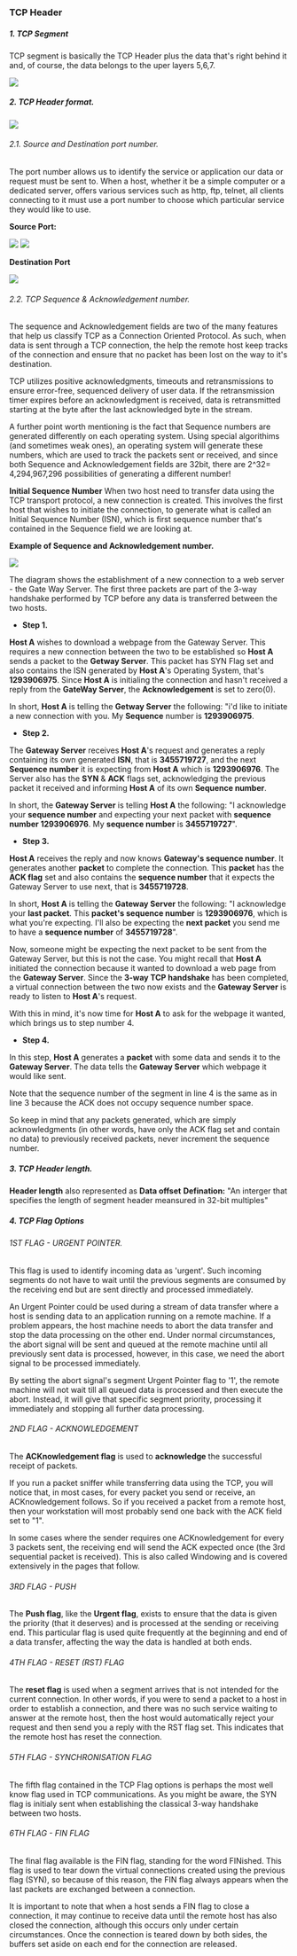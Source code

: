 ### TCP Header

##### 1. TCP Segment

TCP segment is basically the TCP Header plus the data that's right behind it and, of course, the data belongs to the uper layers 5,6,7.

<img src=https://i.imgur.com/BeXD13V.gif>

##### 2. TCP Header format.

<img src=https://i.imgur.com/y4Q4xrB.png>

###### 2.1. Source and Destination port number.

The port number allows us to identify the service or application our data or request must be sent to.
When a host, whether it be a simple computer or a dedicated server, offers various services such as http, ftp, telnet, all clients connecting to it must use a port number to choose which particular service they would like to use.

**Source Port:**

<img src=https://i.imgur.com/bYxzEm4.gif>

<img src=https://i.imgur.com/Z2V32BW.gif>

**Destination Port**

<img src=https://i.imgur.com/ByqxbA0.gif>

###### 2.2. TCP Sequence & Acknowledgement number.

The sequence and Acknowledgement fields are two of the many features that help us classify TCP as a Connection Oriented Protocol. 
As such, when data is sent through a TCP connection, the help the remote host keep tracks of the connection and ensure that no packet has been lost on the way to it's destination.

TCP utilizes positive acknowledgments, timeouts and retransmissions to ensure error-free, sequenced delivery of user data.
If the retransmission timer expires before an acknowledgment is received, data is retransmitted starting at the byte after the last acknowledged byte in the stream.

A further point worth mentioning is the fact that Sequence numbers are generated differently on each operating system.
Using special algorithims (and sometimes weak ones), an operating system will generate these numbers, which are used to track the packets sent or received, and since both Sequence and Acknowledgement fields are 32bit, there are 2^32= 4,294,967,296 possibilities of generating a different number!

**Initial Sequence Number**
When two host need to transfer data using the TCP  transport protocol, a new connection is created. This involves the first host that wishes to initiate  the connection, to generate what is called an Initial Sequence Number (ISN), which is first sequence number that's contained in the Sequence field we are looking at.

**Example of Sequence and Acknowledgement number.**

<img src=https://i.imgur.com/WyuWybQ.gif>

The diagram shows the establishment of a new connection to a web server - the Gate Way Server.
The first three packets are part of the 3-way handshake performed by TCP before any data is transferred between the two hosts.

- **Step 1.**

**Host A** wishes to download a webpage from the Gateway Server.
This requires a new connection between the two to be established so **Host A** sends a packet to the **Getway Server**. This packet has SYN Flag set and also contains the ISN generated by **Host A**'s Operating System, that's **1293906975**.
Since **Host A** is initialing the connection and hasn't received a reply from the **GateWay Server**, the **Acknowledgement** is set to zero(0).

In short, **Host A** is telling the **Getway Server** the following: "i'd like to initiate a new connection with you. My **Sequence** number is **1293906975**.

- **Step 2.**

The **Gateway Server** receives **Host A**'s request and generates a reply containing its own generated **ISN**, that is **3455719727**, and the next **Sequence number** it is expecting from **Host A** which is **1293906976**.
The Server also has the **SYN** & **ACK** flags set, acknowledging the previous packet it received and informing **Host A** of its own **Sequence number**.

In short, the **Gateway Server** is telling **Host A** the following: "I acknowledge your **sequence number** and expecting your next packet with **sequence number 1293906976**. My **sequence number** is **3455719727**".

- **Step 3.**

**Host A** receives the reply and now knows **Gateway's sequence number**.
It generates another **packet** to complete the connection.
This **packet** has the **ACK flag** set and also contains the **sequence number** that it expects the Gateway Server to use next, that is **3455719728**.

In short, **Host A** is telling the **Gateway Server** the following: "I acknowledge your **last packet**.
This **packet's sequence number** is **1293906976**, which is what you're expecting.
I'll also be expecting the **next packet** you send me to have a **sequence number** of **3455719728**".

Now, someone might be expecting the next packet to be sent from the Gateway Server, but this is not the case. You might recall that **Host A** initiated the connection because it wanted to download a web page from the **Gateway Server**. Since the **3-way TCP handshake** has been completed, a virtual connection between the two now exists and the **Gateway Server** is ready to listen to **Host A**'s request.

With this in mind, it's now time for **Host A** to ask for the webpage it wanted, which brings us to step number 4.

- **Step 4.**

In this step, **Host A** generates a **packet** with some data and sends it to the **Gateway Server**. The data tells the **Gateway Server** which webpage it would like sent.

Note that the sequence number of the segment in line 4 is the same as in line 3 because the ACK does not occupy sequence number space.

So keep in mind that any packets generated, which are simply acknowledgments (in other words, have only the ACK flag set and contain no data) to previously received packets, never increment the sequence number.


##### 3. TCP Header length.

**Header length** also represented as **Data offset**
**Defination:** "An interger that specifies the length of segment header meansured in 32-bit multiples"

##### 4. TCP Flag Options

###### 1ST FLAG - URGENT POINTER.
This flag is used to identify incoming data as 'urgent'.
Such incoming segments do not have to wait until the previous segments are consumed by the receiving end but are sent directly and processed immediately.

An Urgent Pointer could be used during a stream of data transfer where a host is sending data to an application running on a remote machine.
If a problem appears, the host machine needs to abort the data transfer and stop the data processing on the other end.
Under normal circumstances, the abort signal will be sent and queued at the remote machine until all previously sent data is processed, however, in this case, we need the abort signal to be processed immediately.

By setting the abort signal's segment Urgent Pointer flag to '1', the remote machine will not wait till all queued data is processed and then execute the abort. 
Instead, it will give that specific segment priority, processing it immediately and stopping all further data processing.

###### 2ND FLAG - ACKNOWLEDGEMENT

The **ACKnowledgement flag** is used to **acknowledge** the successful receipt of packets.

If you run a packet sniffer while transferring data using the TCP, you will notice that, in most cases, for every packet you send or receive, an ACKnowledgement follows. So if you received a packet from a remote host, then your workstation will most probably send one back with the ACK field set to "1".

In some cases where the sender requires one ACKnowledgement for every 3 packets sent, the receiving end will send the ACK expected once (the 3rd sequential packet is received). This is also called Windowing and is covered extensively in the pages that follow.

###### 3RD FLAG - PUSH

The **Push flag**, like the **Urgent flag**, exists to ensure that the data is given the priority (that it deserves) and is processed at the sending or receiving end.
This particular flag is used quite frequently at the beginning and end of a data transfer, affecting the way the data is handled at both ends.

###### 4TH FLAG - RESET (RST) FLAG

The **reset flag** is used when a segment arrives that is not intended for the current connection.
In other words, if you were to send a packet to a host in order to establish a connection, and there was no such service waiting to answer at the remote host, then the host would automatically reject your request and then send you a reply with the RST flag set.
This indicates that the remote host has reset the connection.

###### 5TH FLAG - SYNCHRONISATION FLAG

The fifth flag contained in the TCP Flag options is perhaps the most well know flag used in TCP communications.
As you might be aware, the SYN flag is initialy sent when establishing the classical 3-way handshake between two hosts.

###### 6TH FLAG - FIN FLAG

The final flag available is the FIN flag, standing for the word FINished.
This flag is used to tear down the virtual connections created using the previous flag (SYN), so because of this reason, the FIN flag always appears when the last packets are exchanged between a connection.

It is important to note that when a host sends a FIN flag to close a connection, it may continue to receive data until the remote host has also closed the connection, although this occurs only under certain circumstances.
Once the connection is teared down by both sides, the buffers set aside on each end for the connection are released.

